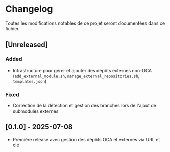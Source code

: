# Changelog

Toutes les modifications notables de ce projet seront documentées dans ce fichier.

## [Unreleased]

### Added
- Infrastructure pour gérer et ajouter des dépôts externes non-OCA (`add_external_module.sh`, `manage_external_repositories.sh`, `templates.json`)

### Fixed
- Correction de la détection et gestion des branches lors de l'ajout de submodules externes

## [0.1.0] - 2025-07-08
- Première release avec gestion des dépôts OCA et externes via URL et clé
